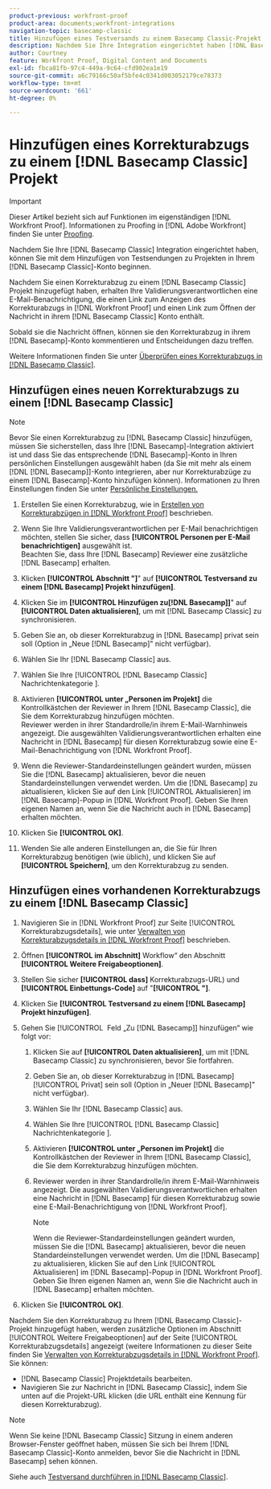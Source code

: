 ```yaml
---
product-previous: workfront-proof
product-area: documents;workfront-integrations
navigation-topic: basecamp-classic
title: Hinzufügen eines Testversands zu einem Basecamp Classic-Projekt
description: Nachdem Sie Ihre Integration eingerichtet haben [!DNL Basecamp Classic]  können Sie damit beginnen, Testsendungen zu Projekten in Ihrem - [!DNL Basecamp Classic]  hinzuzufügen.
author: Courtney
feature: Workfront Proof, Digital Content and Documents
exl-id: fbca81fb-97c4-449a-9c64-cfd902ea1e19
source-git-commit: a6c79166c50af5bfe4c0341d003052179ce78373
workflow-type: tm+mt
source-wordcount: '661'
ht-degree: 0%

---
```


# Hinzufügen eines Korrekturabzugs zu einem [!DNL Basecamp Classic] Projekt

>[!IMPORTANT]
>
>Dieser Artikel bezieht sich auf Funktionen im eigenständigen [!DNL Workfront Proof]. Informationen zu Proofing in [!DNL Adobe Workfront] finden Sie unter [Proofing](../../../review-and-approve-work/proofing/proofing.md).

Nachdem Sie Ihre [!DNL Basecamp Classic] Integration eingerichtet haben, können Sie mit dem Hinzufügen von Testsendungen zu Projekten in Ihrem [!DNL Basecamp Classic]-Konto beginnen.

Nachdem Sie einen Korrekturabzug zu einem [!DNL Basecamp Classic] Projekt hinzugefügt haben, erhalten Ihre Validierungsverantwortlichen eine E-Mail-Benachrichtigung, die einen Link zum Anzeigen des Korrekturabzugs in [!DNL Workfront Proof] und einen Link zum Öffnen der Nachricht in ihrem [!DNL Basecamp Classic] Konto enthält.

Sobald sie die Nachricht öffnen, können sie den Korrekturabzug in ihrem [!DNL Basecamp]-Konto kommentieren und Entscheidungen dazu treffen.

Weitere Informationen finden Sie unter [Überprüfen eines Korrekturabzugs in [!DNL Basecamp Classic]](../../../workfront-proof/wp-integrations/basecamp-classic/review-proof-basecamp-classic.md).

## Hinzufügen eines neuen Korrekturabzugs zu einem [!DNL Basecamp Classic]

>[!NOTE]
>
>Bevor Sie einen Korrekturabzug zu [!DNL Basecamp Classic] hinzufügen, müssen Sie sicherstellen, dass Ihre [!DNL Basecamp]-Integration aktiviert ist und dass Sie das entsprechende [!DNL Basecamp]-Konto in Ihren persönlichen Einstellungen ausgewählt haben (da Sie mit mehr als einem [!DNL [!DNL Basecamp]]-Konto integrieren, aber nur Korrekturabzüge zu einem [!DNL Basecamp]-Konto hinzufügen können). Informationen zu Ihren Einstellungen finden Sie unter [Persönliche Einstellungen.](https://support.workfront.com/hc/en-us/sections/115000921168-Personal-settings)

1. Erstellen Sie einen Korrekturabzug, wie in [Erstellen von Korrekturabzügen in [!DNL Workfront Proof]](../../../workfront-proof/wp-work-proofsfiles/create-proofs-and-files/generate-proofs.md) beschrieben.
1. Wenn Sie Ihre Validierungsverantwortlichen per E-Mail benachrichtigen möchten, stellen Sie sicher, dass **[!UICONTROL Personen per E-Mail benachrichtigen]** ausgewählt ist.\
   Beachten Sie, dass Ihre [!DNL Basecamp] Reviewer eine zusätzliche [!DNL Basecamp] erhalten.

1. Klicken **[!UICONTROL Abschnitt &quot;]**&quot; auf **[!UICONTROL Testversand zu einem [!DNL Basecamp] Projekt hinzufügen]**.

1. Klicken Sie im **[!UICONTROL Hinzufügen zu[!DNL Basecamp]]**&quot; auf **[!UICONTROL Daten aktualisieren]**, um mit [!DNL Basecamp Classic] zu synchronisieren.

1. Geben Sie an, ob dieser Korrekturabzug in [!DNL Basecamp] privat sein soll (Option in „Neue [!DNL Basecamp]&quot; nicht verfügbar).
1. Wählen Sie Ihr [!DNL Basecamp Classic] aus.
1. Wählen Sie Ihre [!UICONTROL [!DNL Basecamp Classic] Nachrichtenkategorie &#x200B;].
1. Aktivieren **[!UICONTROL unter „Personen im Projekt]** die Kontrollkästchen der Reviewer in Ihrem [!DNL Basecamp Classic], die Sie dem Korrekturabzug hinzufügen möchten.\
   Reviewer werden in ihrer Standardrolle/in ihrem E-Mail-Warnhinweis angezeigt. Die ausgewählten Validierungsverantwortlichen erhalten eine Nachricht in [!DNL Basecamp] für diesen Korrekturabzug sowie eine E-Mail-Benachrichtigung von [!DNL Workfront Proof].

1. Wenn die Reviewer-Standardeinstellungen geändert wurden, müssen Sie die [!DNL Basecamp] aktualisieren, bevor die neuen Standardeinstellungen verwendet werden. Um die [!DNL Basecamp] zu aktualisieren, klicken Sie auf den Link [!UICONTROL Aktualisieren] im [!DNL Basecamp]-Popup in [!DNL Workfront Proof]. Geben Sie Ihren eigenen Namen an, wenn Sie die Nachricht auch in [!DNL Basecamp] erhalten möchten.
1. Klicken Sie **[!UICONTROL OK]**.
1. Wenden Sie alle anderen Einstellungen an, die Sie für Ihren Korrekturabzug benötigen (wie üblich), und klicken Sie auf **[!UICONTROL Speichern]**, um den Korrekturabzug zu senden.

## Hinzufügen eines vorhandenen Korrekturabzugs zu einem [!DNL Basecamp Classic]

1. Navigieren Sie in [!DNL Workfront Proof] zur Seite [!UICONTROL Korrekturabzugsdetails], wie unter [Verwalten von Korrekturabzugsdetails in [!DNL Workfront Proof]](../../../workfront-proof/wp-work-proofsfiles/manage-your-work/manage-proof-details.md) beschrieben.
1. Öffnen **[!UICONTROL im Abschnitt]** Workflow“ den Abschnitt **[!UICONTROL Weitere Freigabeoptionen]**.

1. Stellen Sie sicher **[!UICONTROL dass]** Korrekturabzugs-URL) und **[!UICONTROL Einbettungs-Code]** auf &quot;**[!UICONTROL &quot;]**.

1. Klicken Sie **[!UICONTROL Testversand zu einem [!DNL Basecamp] Projekt hinzufügen]**.
1. Gehen Sie [!UICONTROL &#x200B; Feld „Zu [!DNL Basecamp]] hinzufügen“ wie folgt vor:

   1. Klicken Sie auf **[!UICONTROL Daten aktualisieren]**, um mit [!DNL Basecamp Classic] zu synchronisieren, bevor Sie fortfahren.
   1. Geben Sie an, ob dieser Korrekturabzug in [!DNL Basecamp] [!UICONTROL Privat] sein soll (Option in „Neuer [!DNL Basecamp]&quot; nicht verfügbar).
   1. Wählen Sie Ihr [!DNL Basecamp Classic] aus.
   1. Wählen Sie Ihre [!UICONTROL [!DNL Basecamp Classic] Nachrichtenkategorie &#x200B;].
   1. Aktivieren **[!UICONTROL unter „Personen im Projekt]** die Kontrollkästchen der Reviewer in Ihrem [!DNL Basecamp Classic], die Sie dem Korrekturabzug hinzufügen möchten.
   1. Reviewer werden in ihrer Standardrolle/in ihrem E-Mail-Warnhinweis angezeigt. Die ausgewählten Validierungsverantwortlichen erhalten eine Nachricht in [!DNL Basecamp] für diesen Korrekturabzug sowie eine E-Mail-Benachrichtigung von [!DNL Workfront Proof].

      >[!NOTE]
      >
      > Wenn die Reviewer-Standardeinstellungen geändert wurden, müssen Sie die [!DNL Basecamp] aktualisieren, bevor die neuen Standardeinstellungen verwendet werden. Um die [!DNL Basecamp] zu aktualisieren, klicken Sie auf den Link [!UICONTROL Aktualisieren] im [!DNL Basecamp]-Popup in [!DNL Workfront Proof]. Geben Sie Ihren eigenen Namen an, wenn Sie die Nachricht auch in [!DNL Basecamp] erhalten möchten.

1. Klicken Sie **[!UICONTROL OK]**.

Nachdem Sie den Korrekturabzug zu Ihrem [!DNL Basecamp Classic]-Projekt hinzugefügt haben, werden zusätzliche Optionen im Abschnitt [!UICONTROL Weitere Freigabeoptionen] auf der Seite [!UICONTROL Korrekturabzugsdetails] angezeigt (weitere Informationen zu dieser Seite finden Sie [Verwalten von Korrekturabzugsdetails in [!DNL Workfront Proof]](../../../workfront-proof/wp-work-proofsfiles/manage-your-work/manage-proof-details.md). Sie können:

* [!DNL Basecamp Classic] Projektdetails bearbeiten.
* Navigieren Sie zur Nachricht in [!DNL Basecamp Classic], indem Sie unten auf die Projekt-URL klicken (die URL enthält eine Kennung für diesen Korrekturabzug).

>[!NOTE]
>
> Wenn Sie keine [!DNL Basecamp Classic] Sitzung in einem anderen Browser-Fenster geöffnet haben, müssen Sie sich bei Ihrem [!DNL Basecamp Classic]-Konto anmelden, bevor Sie die Nachricht in [!DNL Basecamp] sehen können.

Siehe auch [Testversand durchführen in [!DNL Basecamp Classic]](../../../workfront-proof/wp-integrations/basecamp-classic/review-proof-basecamp-classic.md).
